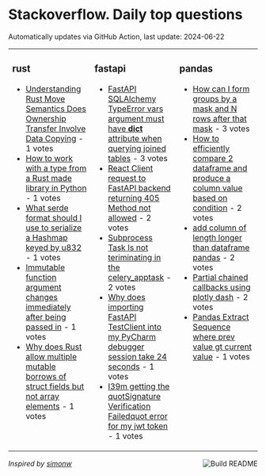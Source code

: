 # Stackoverflow. Daily top questions 

Automatically updates via GitHub Action, last update: <!-- date starts -->2024-06-22<!-- date ends -->


<table><tr><td valign="top" width="33%">

### rust
<!-- rust starts -->
* [Understanding Rust Move Semantics Does Ownership Transfer Involve Data Copying](https://stackoverflow.com/questions/78653532/understanding-rust-move-semantics-does-ownership-transfer-involve-data-copying) - 1 votes
* [How to work with a type from a Rust made library in Python](https://stackoverflow.com/questions/78657011/how-to-work-with-a-type-from-a-rust-made-library-in-python) - 1 votes
* [What serde format should I use to serialize a Hashmap keyed by u832](https://stackoverflow.com/questions/78654733/what-serde-format-should-i-use-to-serialize-a-hashmap-keyed-by-u832) - 1 votes
* [Immutable function argument changes immediately after being passed in](https://stackoverflow.com/questions/78657047/immutable-function-argument-changes-immediately-after-being-passed-in) - 1 votes
* [Why does Rust allow multiple mutable borrows of struct fields but not array elements](https://stackoverflow.com/questions/78657004/why-does-rust-allow-multiple-mutable-borrows-of-struct-fields-but-not-array-elem) - 1 votes
<!-- rust ends -->
</td><td valign="top" width="34%">


### fastapi
<!-- fastapi starts -->
* [FastAPI SQLAlchemy TypeError vars argument must have __dict__ attribute when querying joined tables](https://stackoverflow.com/questions/78654070/fastapi-sqlalchemy-typeerror-vars-argument-must-have-dict-attribute-when) - 3 votes
* [React Client request to FastAPI backend returning 405 Method not allowed](https://stackoverflow.com/questions/78654243/react-client-request-to-fastapi-backend-returning-405-method-not-allowed) - 2 votes
* [Subprocess Task Is not teriminating in the celery_apptask](https://stackoverflow.com/questions/78652491/subprocess-task-is-not-teriminating-in-the-celery-app-task) - 2 votes
* [Why does importing FastAPI TestClient into my PyCharm debugger session take 24 seconds](https://stackoverflow.com/questions/78656297/why-does-importing-fastapi-testclient-into-my-pycharm-debugger-session-take-24-s) - 1 votes
* [I39m getting the quotSignature Verification Failedquot error for my jwt token](https://stackoverflow.com/questions/78654215/im-getting-the-signature-verification-failed-error-for-my-jwt-token) - 1 votes
<!-- fastapi ends -->
</td><td valign="top" width="34%">


### pandas
<!-- pandas starts -->
* [How can I form groups by a mask and N rows after that mask](https://stackoverflow.com/questions/78653471/how-can-i-form-groups-by-a-mask-and-n-rows-after-that-mask) - 3 votes
* [How to efficiently compare 2 dataframe and produce a column value based on condition](https://stackoverflow.com/questions/78655732/how-to-efficiently-compare-2-dataframe-and-produce-a-column-value-based-on-condi) - 2 votes
* [add column of length longer than dataframe pandas](https://stackoverflow.com/questions/78651392/add-column-of-length-longer-than-dataframe-pandas) - 2 votes
* [Partial chained callbacks using plotly dash](https://stackoverflow.com/questions/78650025/partial-chained-callbacks-using-plotly-dash) - 2 votes
* [Pandas Extract Sequence where prev value gt current value](https://stackoverflow.com/questions/78652436/pandas-extract-sequence-where-prev-value-current-value) - 1 votes
<!-- pandas ends -->
</td></tr></table>

<a href="https://github.com/hp0404/hp0404/actions"><img src="https://github.com/hp0404/hp0404/workflows/Build%20README/badge.svg" align="right" alt="Build README"></a> <p>*Inspired by  [simonw](https://github.com/simonw/simonw)*</p>
